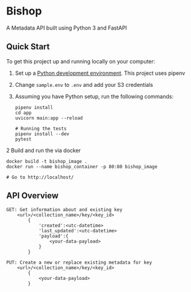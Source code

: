 # Bishop
A Metadata API built using Python 3 and FastAPI

## Quick Start

To get this project up and running locally on your computer:
1. Set up a [Python development environment](https://developer.mozilla.org/en-US/docs/Learn/Server-side/Django/development_environment). This project uses pipenv

0. Change `sample.env` to `.env` and add your S3 credentials

1. Assuming you have Python setup, run the following commands:
   ```
   pipenv install
   cd app
   uvicorn main:app --reload

   # Running the tests
   pipenv install --dev
   pytest
   ```

2 Build and run the via docker
```
docker build -t bishop_image .
docker run --name bishop_container -p 80:80 bishop_image

# Go to http://localhost/
```

## API Overview
```
GET: Get information about and existing key
    <url>/<collection_name>/key/<key_id>
        {
            'created':<utc-datetime>
            'last_updated':<utc-datetime>
            'payload':{
                <your-data-payload>
            }
        }

PUT: Create a new or replace existing metadata for key
    <url>/<collection_name>/key/<key_id>
        {
            <your-data-payload>
        }
```